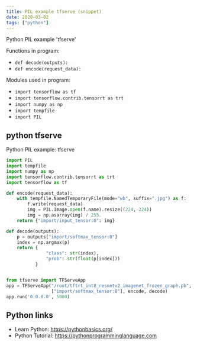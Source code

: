 ```yaml
---
title: PIL example tfserve (snippet)
date: 2020-03-02
tags: ["python"]
---
```

Python PIL example 'tfserve'

Functions in program: 
* `def decode(outputs):`
* `def encode(request_data):`

Modules used in program: 
* `import tensorflow as tf`
* `import tensorflow.contrib.tensorrt as trt`
* `import numpy as np`
* `import tempfile`
* `import PIL`

## python tfserve

Python PIL example: tfserve

```python
import PIL
import tempfile
import numpy as np
import tensorflow.contrib.tensorrt as trt
import tensorflow as tf

def encode(request_data):
    with tempfile.NamedTemporaryFile(mode="wb", suffix=".jpg") as f:
        f.write(request_data)
        img = PIL.Image.open(f.name).resize((224, 224))
        img = np.asarray(img) / 255.
    return {"import/input_tensor:0": img}

def decode(outputs):
    p = outputs["import/softmax_tensor:0"]
    index = np.argmax(p)
    return {
               "class": str(index),
               "prob": str(float(p[index]))
           }


from tfserve import TFServeApp
app = TFServeApp("/root/tftrt_int8_resnetv2_imagenet_frozen_graph.pb", ["import/input_tensor:0"],
                 ["import/softmax_tensor:0"], encode, decode)
app.run('0.0.0.0', 5000)


```

## Python links

- Learn Python: https://pythonbasics.org/
- Python Tutorial: https://pythonprogramminglanguage.com
